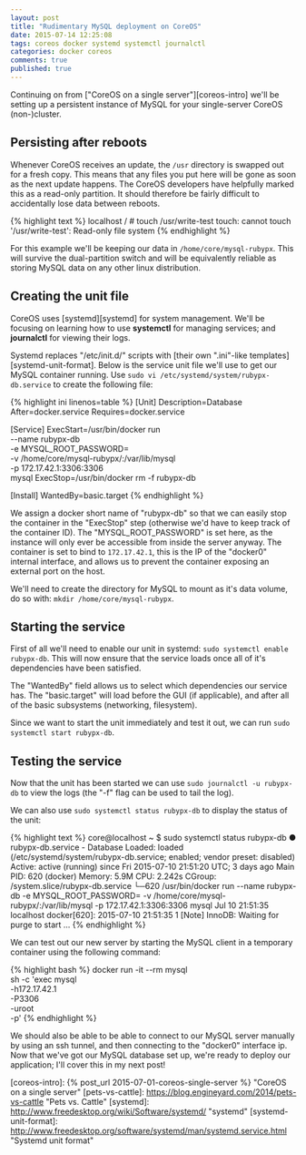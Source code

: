 ```yaml
---
layout: post
title: "Rudimentary MySQL deployment on CoreOS"
date: 2015-07-14 12:25:08
tags: coreos docker systemd systemctl journalctl
categories: docker coreos
comments: true
published: true
---
```


Continuing on from ["CoreOS on a single server"][coreos-intro] we'll be setting
up a persistent instance of MySQL for your single-server CoreOS (non-)cluster.

## Persisting after reboots
Whenever CoreOS receives an update, the `/usr` directory is swapped out for a
fresh copy. This means that any files you put here will be gone as soon as the
next update happens. The CoreOS developers have helpfully marked this as a
read-only partition. It should therefore be fairly difficult to accidentally
lose data between reboots.

{% highlight text %}
localhost / # touch /usr/write-test
touch: cannot touch '/usr/write-test': Read-only file system
{% endhighlight %}

For this example we'll be keeping our data in `/home/core/mysql-rubypx`. This
will survive the dual-partition switch and will be equivalently reliable as
storing MySQL data on any other linux distribution.

## Creating the unit file
CoreOS uses [systemd][systemd] for system management. We'll be focusing on
learning how to use **systemctl** for managing services; and **journalctl** for
viewing their logs.

Systemd replaces "/etc/init.d/" scripts with [their own ".ini"-like
templates][systemd-unit-format]. Below is the service unit file we'll use to get
our MySQL container running. Use `sudo vi /etc/systemd/system/rubypx-db.service`
to create the following file:

{% highlight ini linenos=table %}
[Unit]
Description=Database
After=docker.service
Requires=docker.service

[Service]
ExecStart=/usr/bin/docker run \
  --name rubypx-db \
  -e MYSQL_ROOT_PASSWORD=<password> \
  -v /home/core/mysql-rubypx/:/var/lib/mysql \
  -p 172.17.42.1:3306:3306 \
  mysql
ExecStop=/usr/bin/docker rm -f rubypx-db

[Install]
WantedBy=basic.target
{% endhighlight %}

We assign a docker short name of "rubypx-db" so that we can easily stop the
container in the "ExecStop" step (otherwise we'd have to keep track of the
container ID). The "MYSQL_ROOT_PASSWORD" is set here, as the instance will only
ever be accessible from inside the server anyway. The container is set to bind
to `172.17.42.1`, this is the IP of the "docker0" internal interface, and allows
us to prevent the container exposing an external port on the host.

We'll need to create the directory for MySQL to mount as it's data volume, do so
with: `mkdir /home/core/mysql-rubypx`.

## Starting the service
First of all we'll need to enable our unit in systemd: `sudo systemctl enable
rubypx-db`. This will now ensure that the service loads once all of it's
dependencies have been satisfied.

The "WantedBy" field allows us to select which dependencies our service has. The
"basic.target" will load before the GUI (if applicable), and after all of the
basic subsystems (networking, filesystem).

Since we want to start the unit immediately and test it out, we can run `sudo
systemctl start rubypx-db`.

## Testing the service
Now that the unit has been started we can use `sudo journalctl -u rubypx-db` to
view the logs (the "-f" flag can be used to tail the log).

We can also use `sudo systemctl status rubypx-db` to display the status of the
unit:

{% highlight text %}
core@localhost ~ $ sudo systemctl status rubypx-db
● rubypx-db.service - Database
   Loaded: loaded (/etc/systemd/system/rubypx-db.service; enabled; vendor preset: disabled)
   Active: active (running) since Fri 2015-07-10 21:51:20 UTC; 3 days ago
 Main PID: 620 (docker)
   Memory: 5.9M
      CPU: 2.242s
   CGroup: /system.slice/rubypx-db.service
           └─620 /usr/bin/docker run --name rubypx-db -e MYSQL_ROOT_PASSWORD=<password> -v /home/core/mysql-rubypx/:/var/lib/mysql -p 172.17.42.1:3306:3306 mysql
Jul 10 21:51:35 localhost docker[620]: 2015-07-10 21:51:35 1 [Note] InnoDB: Waiting for purge to start
...
{% endhighlight %}

We can test out our new server by starting the MySQL client in a temporary
container using the following command:

{% highlight bash %}
docker run -it --rm mysql \
  sh -c 'exec mysql \
    -h172.17.42.1 \
    -P3306 \
    -uroot \
    -p<password>'
{% endhighlight %}

We should also be able to be able to connect to our MySQL server manually by
using an ssh tunnel, and then connecting to the "docker0" interface ip. Now that
we've got our MySQL database set up, we're ready to deploy our application; I'll
cover this in my next post!

[coreos-intro]: {% post_url 2015-07-01-coreos-single-server %} "CoreOS on a single server"
[pets-vs-cattle]: https://blog.engineyard.com/2014/pets-vs-cattle "Pets vs. Cattle"
[systemd]: http://www.freedesktop.org/wiki/Software/systemd/ "systemd"
[systemd-unit-format]: http://www.freedesktop.org/software/systemd/man/systemd.service.html "Systemd unit format"

